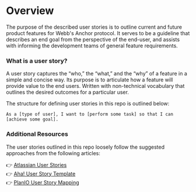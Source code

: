 # Overview

The purpose of the described user stories is to outline current and future product features for Webb's Anchor protocol. It serves to be a guideline that describes an end goal from the perspective of the end-user, and assists with informing the development teams of general feature requirements. 

### What is a user story?
A user story captures the “who,” the “what,” and the “why” of a feature in a simple and concise way. Its purpose is to articulate how a feature will provide value to the end users. Written with non-technical vocabulary that outlines the desired outcomes for a particular user.

The structure for defining user stories in this repo is outlined below:

```
As a [type of user], I want to [perform some task] so that I can [achieve some goal].
```

### Additional Resources 

The user stories outlined in this repo loosely follow the suggested approaches from the following articles:

👉 [Atlassian User Stories](https://www.atlassian.com/agile/project-management/user-stories) </br>
👉 [Aha! User Story Template](https://www.aha.io/roadmapping/guide/requirements-management/what-is-a-good-feature-or-user-story-template) </br>
👉 [PlanIO User Story Mapping](https://plan.io/blog/user-story-mapping/)